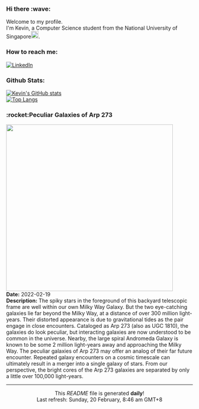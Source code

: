 <h3>Hi there :wave:</h3>

Welcome to my profile.   
I'm Kevin, a Computer Science student from the National University of Singapore<img src="https://img.icons8.com/color/96/000000/singapore-circular.png" width="20px"/>.</p>

<h3>How to reach me: </h3>
<a href="https://www.linkedin.com/in/kevin-foong/"><img alt="LinkedIn" src="https://img.shields.io/badge/linkedin-%230077B5.svg?&style=for-the-badge&logo=linkedin&logoColor=white" /></a> 

<h3>Github Stats: </h3> 

[![Kevin's GitHub stats](https://github-readme-stats.vercel.app/api?username=kevin9foong&theme=tokyonight)](https://github.com/anuraghazra/github-readme-stats) <br/>
[![Top Langs](https://github-readme-stats.vercel.app/api/top-langs/?username=kevin9foong&layout=compact&theme=tokyonight)](https://github.com/anuraghazra/github-readme-stats)

<h3>:rocket:Peculiar Galaxies of Arp 273</h3> 
<img width="450" src="https:&#x2F;&#x2F;apod.nasa.gov&#x2F;apod&#x2F;image&#x2F;2202&#x2F;JasonGuenzelARP273.jpg" /><br/>
<b>Date:</b> 2022-02-19<br/>
<b>Description:</b> The spiky stars in the foreground of this backyard telescopic frame are well within our own Milky Way Galaxy. But the two eye-catching galaxies lie far beyond the Milky Way, at a distance of over 300 million light-years. Their distorted appearance is due to gravitational tides as the pair engage in close encounters. Cataloged as Arp 273 (also as UGC 1810), the galaxies do look peculiar, but interacting galaxies are now understood to be common in the universe. Nearby, the large spiral Andromeda Galaxy is known to be some 2 million light-years away and approaching the Milky Way. The peculiar galaxies of Arp 273 may offer an analog of their far future encounter. Repeated galaxy encounters on a cosmic timescale can ultimately result in a merger into a single galaxy of stars. From our perspective, the bright cores of the Arp 273 galaxies are separated by only a little over 100,000 light-years.<br/>

------------
<p align="center">This <i>README</i> file is generated <b>daily</b>!</br>
Last refresh: Sunday, 20 February, 8:46 am GMT+8<br />